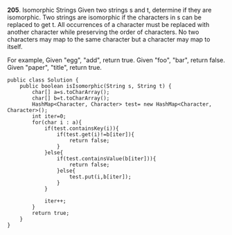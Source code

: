 **205**. Isomorphic Strings
Given two strings s and t, determine if they are isomorphic.
Two strings are isomorphic if the characters in s can be replaced to get t.
All occurrences of a character must be replaced with another character while preserving the order of characters. No two characters may map to the same character but a character may map to itself.

For example,
Given "egg", "add", return true.
Given "foo", "bar", return false.
Given "paper", "title", return true.



```
public class Solution {
    public boolean isIsomorphic(String s, String t) {
        char[] a=s.toCharArray();
        char[] b=t.toCharArray();
        HashMap<Character, Character> test= new HashMap<Character, Character>();
        int iter=0;
        for(char i : a){
            if(test.containsKey(i)){
                if(test.get(i)!=b[iter]){
                    return false;
                }
            }else{
                if(test.containsValue(b[iter])){
                    return false;
                }else{
                    test.put(i,b[iter]);
                }
            }

            iter++;
        }
        return true;
    }
}
```
